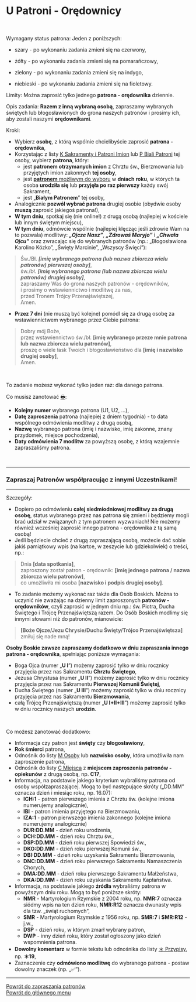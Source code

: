 # <span class="status status-list"><span class="status status-red">U</span> Patroni - Orędownicy</span>
<br />

<span class="status status-title">Wymagany status patrona:</span> Jeden z poniższych:
- <span class="status status-gray">szary</span> - po wykonaniu zadania zmieni się na <span class="status status-red">czerwony</span>,

- <span class="status status-yellow">żółty</span> - po wykonaniu zadania zmieni się na <span class="status status-orange">pomarańczowy</span>,

- <span class="status status-green">zielony</span> - po wykonaniu zadania zmieni się na <span class="status status-indigo">indygo</span>,

- <span class="status status-blue">niebieski</span> - po wykonaniu zadania zmieni się na <span class="status status-violet">fioletowy</span>.

<span class="status status-title">Limity:</span> Można zaprosić tylko jednego **patrona - orędownika** dziennie.
<br />

<span class="status status-title">Opis zadania:</span> **Razem z inną wybraną osobą**, zapraszamy wybranych świętych lub błogosławionych do grona naszych patronów i prosimy ich, aby zostali naszymi **orędownikami**.
<br />

<span class="status status-title">Kroki:</span>
- Wybierz **osobę**, z którą wspólnie chcielibyście zaprosić **patrona - orędownika**,
- Korzystając z listy [<span class="status status-list"><span class="status status-list">K</span> Sakramenty i Patroni Imion</span>](sakramenty_i_patroni_imion.md) lub [<span class="status status-list"><span class="status status-white">P</span> Biali Patroni</span>](biali_patroni.md) tej osoby, wybierz **patrona**, który:
  - jest **patronem otrzymanych imion** z Chrztu św., Bierzmowania lub przyjętych imion zakonnych **tej osoby**,
  - jest [**patronem** możliwym do wyboru](jak_wybrac_patrona_lub_swieto_na_dany_dzien_roku.md#patroni-oredownicy-na-dzis) w **dniach roku**, w których ta osoba **urodziła się** lub **przyjęła po raz pierwszy** każdy swój Sakrament,
  - jest „**Białym Patronem**” tej osoby,
- Analogicznie **pozwól wybrać patrona** drugiej osobie (obydwie osoby **muszą** zaprosić jakiegoś patrona!),
- **W tym dniu**, spotkaj się (nie online!) z drugą osobą (najlepiej w kościele lub innym świętym miejscu),
- **W tym dniu**, odmówcie wspólnie (najlepiej klęcząc jeśli zdrowie Wam na to pozwala) modlitwy: **_„Ojcze Nasz”_**, **_„Zdrowaś Maryjo”_** i **_„Chwała Ojcu”_** oraz zwracając się do wybranych patronów (np.: „Błogosławiona Karolino Kózko”, „Święty Marcinie”, „Wszyscy Święci”):
> Św./Bł. _**[imię wybranego patrona (lub nazwa zbiorcza wielu patronów) pierwszej osoby]**_,  
> św./bł. _**[imię wybranego patrona (lub nazwa zbiorcza wielu patronów) drugiej osoby]**_,  
> zapraszamy Was do grona naszych patronów - orędowników,  
> i prosimy o wstawiennictwo i modlitwę za nas,  
> przed Tronem Trójcy Przenajświętszej,  
> Amen.
- **Przez 7 dni** (nie muszą być kolejne) pomódl się za drugą osobę za wstawiennictwem wybranego przez Ciebie patrona:
> Dobry mój Boże,  
> przez wstawiennictwo św./bł. **[imię wybranego przeze mnie patrona lub nazwa zbiorcza wielu patronów]**,  
> proszę o wiele łask Twoich i błogosławieństwo dla **[imię i nazwisko drugiej osoby]**,  
> Amen.

<br />

<span class="status status-title">To zadanie możesz wykonać tylko jeden raz:</span> dla danego patrona.
<br />

<span class="status status-title">Co musisz zanotować [🖶](wszystkie_materialy_do_pobrania.md#patroni-oredownicy):</span>
- **Kolejny numer** wybranego patrona (U1, U2, ...),
- **Datę zaproszenia** patrona (najlepiej z dniem tygodnia) - to data wspólnego odmówienia modlitwy z drugą osobą,
- **Nazwę** wybranego patrona (imię i nazwisko, imię zakonne, znany przydomek, miejsce pochodzenia),
- **Daty odmówienia 7 modlitw** za powyższą osobę, z którą wzajemnie zapraszaliśmy patrona.
<br />

---
### <div class="colored centered">Zapraszaj Patronów współpracując z innymi Uczestnikami!</div>

---
<span class="status status-title">Szczegóły:</span>
- Dopiero po odmówieniu **całej siedmiodniowej modlitwy za drugą osobę**, status wybranego przez nas patrona się zmieni i będziemy mogli brać udział w związanych z tym patronem wyzwaniach! Nie możemy również wcześniej zaprosić innego patrona - orędownika z tą samą osobą!
- Jeśli będziecie chcieć z drugą zapraszającą osobą, możecie dać sobie jakiś pamiątkowy wpis (na kartce, w zeszycie lub gdziekolwiek) o treści, np.:
> Dnia **[data spotkania]**,  
> zaproszony został patron - orędownik: **[imię jednego patrona / nazwa zbiorcza wielu patronów]**,  
> co umożliwiła mi osoba **[nazwisko i podpis drugiej osoby]**.
- To zadanie możemy wykonać raz także dla Osób Boskich. Można to uczynić nie zważając na dzienny limit zaproszonych **patronów - orędowników**, czyli zaprosić w jednym dniu np.: św. Piotra, Ducha Świętego i Trójcę Przenajświętszą razem. Do Osób Boskich modlimy się innymi słowami niż do patronów, mianowicie:
> **[Boże Ojcze/Jezu Chrysie/Duchu Święty/Trójco Przenajświętsza]** zmiłuj się nade mną!  

  **Osoby Boskie zawsze zapraszamy dodatkowo w dniu zapraszania innego patrona - orędownika**, spełniając poniższe wymagania:
  - Boga Ojca (numer „**U I**”) możemy zaprosić tylko w dniu rocznicy przyjęcia przez nas Sakramentu **Chrztu Świętego**,
  - Jezusa Chrystusa (numer „**U II**”) możemy zaprosić tylko w dniu rocznicy przyjęcia przez nas Sakramentu **Pierwszej Komunii Świętej**,
  - Ducha Świętego (numer „**U III**”) możemy zaprosić tylko w dniu rocznicy przyjęcia przez nas Sakramentu **Bierzmowania**,
  - całą Trójcę Przenajświętszą (numer „**U I+II+III**”) możemy zaprosić tylko w dniu rocznicy naszych **urodzin**.
<br />

<span class="status status-title">Co możesz zanotować dodatkowo:</span>
- Informacja czy patron jest **święty** czy **błogosławiony**,
- **Rok śmierci** patrona,
- Odnośnik do listy [<span class="status status-list"><span class="status status-list">M</span> Osoby</span>](osoby.md) lub **nazwisko osoby**, która umożliwiła nam zaproszenie patrona,
- Odnośnik do listy [<span class="status status-list"><span class="status status-list">C</span> Miejsca</span>](miejsca.md) z **miejscem zaproszenia patronów - opiekunów** z drugą osobą, np. **C17**,
- Informacja, na podstawie jakiego kryterium wybraliśmy patrona od osoby współzapraszającej. Mogą to być następujące skróty („DD.MM” oznacza dzień i miesiąc roku, np. 16.07):
  - **ICH:1** - patron pierwszego imienia z Chrztu św. (kolejne imiona numerujemy analogicznie),
  - **IBI** - patron imienia przyjętego na Bierzmowaniu,
  - **IZA:1** - patron pierwszego imienia zakonnego (kolejne imiona numerujemy analogicznie)
  - **DUR:DD.MM** - dzień roku urodzenia,
  - **DCH:DD.MM** - dzień roku Chrztu św.,
  - **DSP:DD.MM** - dzień roku pierwszej Spowiedzi św.,
  - **DKO:DD.MM** - dzień roku pierwszej Komunii św.,
  - **DBI:DD.MM** - dzień roku uzyskania Sakramentu Bierzmowania,
  - **DNC:DD.MM** - dzień roku pierwszego Sakramentu Namaszczenia Chorych,
  - **DMA:DD.MM** - dzień roku pierwszego Sakramentu Małżeństwa,
  - **DKA:DD.MM** - dzień roku uzyskania Sakramentu Kapłaństwa.
- Informacja, na podstawie jakiego **źródła** wybraliśmy patrona w powyższym dniu roku. Mogą to być poniższe skróty:
  - **NMR** - Martyrologium Rzymskie z 2004 roku, np. **NMR:7** oznacza siódmy wpis na ten dzień roku, **NMR:R12** oznacza dwunasty wpis dla tzw. „świąt ruchomych”,
  - **SMR** - Martyrologium Rzymskie z 1956 roku, np. **SMR:7** i **SMR:R12** - j.w.,
  - **DSP** - dzień roku, w którym zmarł wybrany patron,
  - **DWP** - inny dzień roku, który został ogłoszony jako dzień wspomnienia patrona.
- **Dowolny komentarz** w formie tekstu lub odnośnika do listy [<span class="status status-list"><span class="status status-list">＊</span> Przypisy</span>](przypisy.md), np. **＊19**,
- Zaznaczenie czy **odmówiono modlitwę** do wybranego patrona - postaw dowolny znaczek (np. „✅”).

---

[Powrót do zapraszania patronów](jak_zapraszac_patronow.md)  
[Powrót do głównego menu](index.md)
